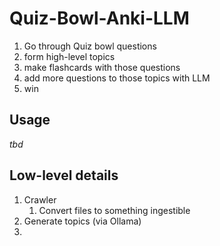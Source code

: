 # Quiz-Bowl-Anki-LLM
1. Go through Quiz bowl questions
2. form high-level topics
3. make flashcards with those questions
4. add more questions to those topics with LLM
5. win

## Usage 
*tbd*

## Low-level details


1. Crawler
   1. Convert files to something ingestible
2. Generate topics (via Ollama)
3. 
